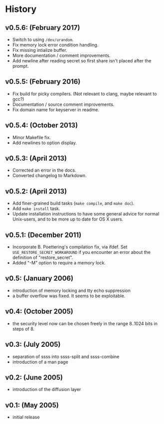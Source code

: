 # History

## v0.5.6: (February 2017)

* Switch to using `/dev/urandom`.
* Fix memory lock error condition handling.
* Fix missing intialize buffer.
* More documentation / comment improvements.
* Add newline after reading secret so first share isn't placed after the prompt.


## v0.5.5: (February 2016)

* Fix build for picky compilers.  (Not relevant to clang, maybe relevant to gcc?)
* Documentation / source comment improvements.
* Fix domain name for keyserver in readme.


## v0.5.4: (October 2013)

* Minor Makefile fix.
* Add newlines to option display.


## v0.5.3: (April 2013)

* Corrected an error in the docs.
* Converted changelog to Markdown.


## v0.5.2: (April 2013)

* Add finer-grained build tasks (`make compile`, and `make doc`).
* Add `make install` task.
* Update installation instructions to have some general advice for normal
  Unix-users, and to be more up to date for OS X users.


## v0.5.1: (December 2011)

* Incorporate B. Poettering's compilation fix, via ifdef.  Set
  `USE_RESTORE_SECRET_WORKAROUND` if you encounter an error about the
  definition of "restore_secret".
* Added "-M" option to require a memory lock.


## v0.5: (January 2006)

* introduction of memory locking and tty echo suppression
* a buffer overflow was fixed. It seems to be exploitable.


## v0.4: (October 2005)

* the security level now can be chosen freely in the range 8..1024 bits in
  steps of 8.


## v0.3: (July 2005)

* separation of ssss into ssss-split and ssss-combine
* introduction of a man page


## v0.2: (June 2005)

* introduction of the diffusion layer


## v0.1: (May 2005)

* initial release
